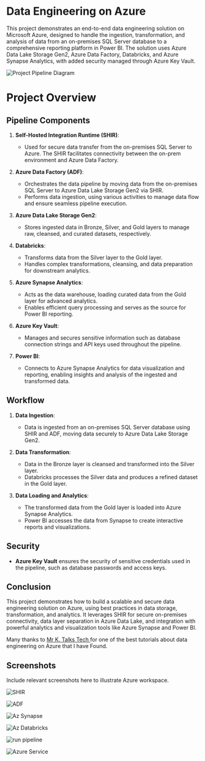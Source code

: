 
# Data Engineering on Azure

This project demonstrates an end-to-end data engineering solution on Microsoft Azure, designed to handle the ingestion, transformation, and analysis of data from an on-premises SQL Server database to a comprehensive reporting platform in Power BI. The solution uses Azure Data Lake Storage Gen2, Azure Data Factory, Databricks, and Azure Synapse Analytics, with added security managed through Azure Key Vault.

![Project Pipeline Diagram](/screenshot/Ingestion.png)

# Project Overview

## Pipeline Components

1. **Self-Hosted Integration Runtime (SHIR)**:
   - Used for secure data transfer from the on-premises SQL Server to Azure. The SHIR facilitates connectivity between the on-prem environment and Azure Data Factory.

2. **Azure Data Factory (ADF)**:
   - Orchestrates the data pipeline by moving data from the on-premises SQL Server to Azure Data Lake Storage Gen2 via SHIR.
   - Performs data ingestion, using various activities to manage data flow and ensure seamless pipeline execution.

3. **Azure Data Lake Storage Gen2**:
   - Stores ingested data in Bronze, Silver, and Gold layers to manage raw, cleansed, and curated datasets, respectively.

4. **Databricks**:
   - Transforms data from the Silver layer to the Gold layer. 
   - Handles complex transformations, cleansing, and data preparation for downstream analytics.

5. **Azure Synapse Analytics**:
   - Acts as the data warehouse, loading curated data from the Gold layer for advanced analytics.
   - Enables efficient query processing and serves as the source for Power BI reporting.

6. **Azure Key Vault**:
   - Manages and secures sensitive information such as database connection strings and API keys used throughout the pipeline.

7. **Power BI**:
   - Connects to Azure Synapse Analytics for data visualization and reporting, enabling insights and analysis of the ingested and transformed data.

## Workflow

1. **Data Ingestion**:
   - Data is ingested from an on-premises SQL Server database using SHIR and ADF, moving data securely to Azure Data Lake Storage Gen2.

2. **Data Transformation**:
   - Data in the Bronze layer is cleansed and transformed into the Silver layer.
   - Databricks processes the Silver data and produces a refined dataset in the Gold layer.

3. **Data Loading and Analytics**:
   - The transformed data from the Gold layer is loaded into Azure Synapse Analytics.
   - Power BI accesses the data from Synapse to create interactive reports and visualizations.

## Security

- **Azure Key Vault** ensures the security of sensitive credentials used in the pipeline, such as database passwords and access keys.

## Conclusion

This project demonstrates how to build a scalable and secure data engineering solution on Azure, using best practices in data storage, transformation, and analytics. It leverages SHIR for secure on-premises connectivity, data layer separation in Azure Data Lake, and integration with powerful analytics and visualization tools like Azure Synapse and Power BI.

Many thanks to [Mr K. Talks Tech ](https://www.youtube.com/@mr.ktalkstech) for one of the best tutorials about data engineering on Azure that I have Found.

## Screenshots

Include relevant screenshots here to illustrate Azure workspace.

![SHIR](/screenshot/shir.png) 

![ADF](/screenshot/CaptureWholePipeline.PNG)

![Az Synapse](/screenshot/CaptureSynapse.PNG)

![Az Databricks](/screenshot/CaptureDatabricks.PNG)

![run pipeline](/screenshot/CapturePipeline.PNG)

![Azure Service](/screenshot/CaptureServices.PNG)

